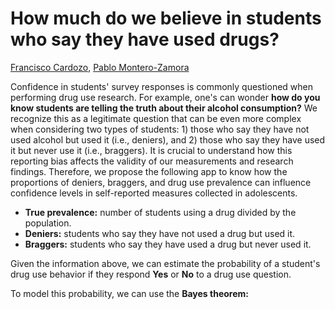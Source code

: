 # How much do we believe in students who say they have used drugs?

[Francisco Cardozo](https://github.com/focardozom), [Pablo Montero-Zamora](https://scholar.google.es/citations?user=jw7I6NUAAAAJ&hl=en)


Confidence in students' survey responses is commonly questioned when performing drug use research. For example, one's can wonder 
**how do you know students are telling the truth about their alcohol consumption?** We recognize this as a legitimate question that can be even more complex when considering two types of students: 1) those who say they have not used alcohol but used it (i.e., deniers), and 2) those who say they have used it but never use it (i.e., braggers). 
It is crucial to understand how this reporting bias affects the validity of our measurements and research findings. Therefore, we propose the following app to know how the proportions of deniers, braggers, and drug use prevalence can influence confidence levels in self-reported measures collected in adolescents. 


* **True prevalence:** number of students using a drug divided by the population.  
* **Deniers:** students who say they have not used a drug but used it. 
* **Braggers:** students who say they have used a drug but never used it. 

Given the information above, we can estimate the probability of a student's drug use behavior if they respond **Yes** or **No** to a drug use question.  
 
To model this probability, we can use the **Bayes theorem:**